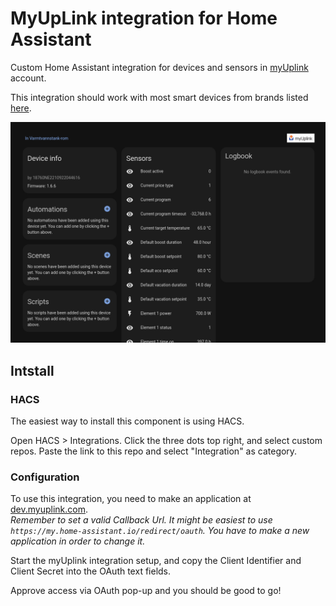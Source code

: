 # MyUpLink integration for Home Assistant
Custom Home Assistant integration for devices and sensors in [myUplink](https://myuplink.com/) account.

This integration should work with most smart devices from brands listed [here](https://myuplink.com/legal/works-with/en).

![example view](example-device-view.png)

## Intstall
### HACS
The easiest way to install this component is using HACS.

Open HACS > Integrations. Click the three dots top right, and select custom repos. Paste the link to this repo and select "Integration" as category.

### Configuration

To use this integration, you need to make an application at [dev.myuplink.com](https://dev.myuplink.com/).  
_Remember to set a valid Callback Url. It might be easiest to use `https://my.home-assistant.io/redirect/oauth`. You have to make a new application in order to change it._

Start the myUplink integration setup, and copy the Client Identifier and Client Secret into the OAuth text fields.

Approve access via OAuth pop-up and you should be good to go!
